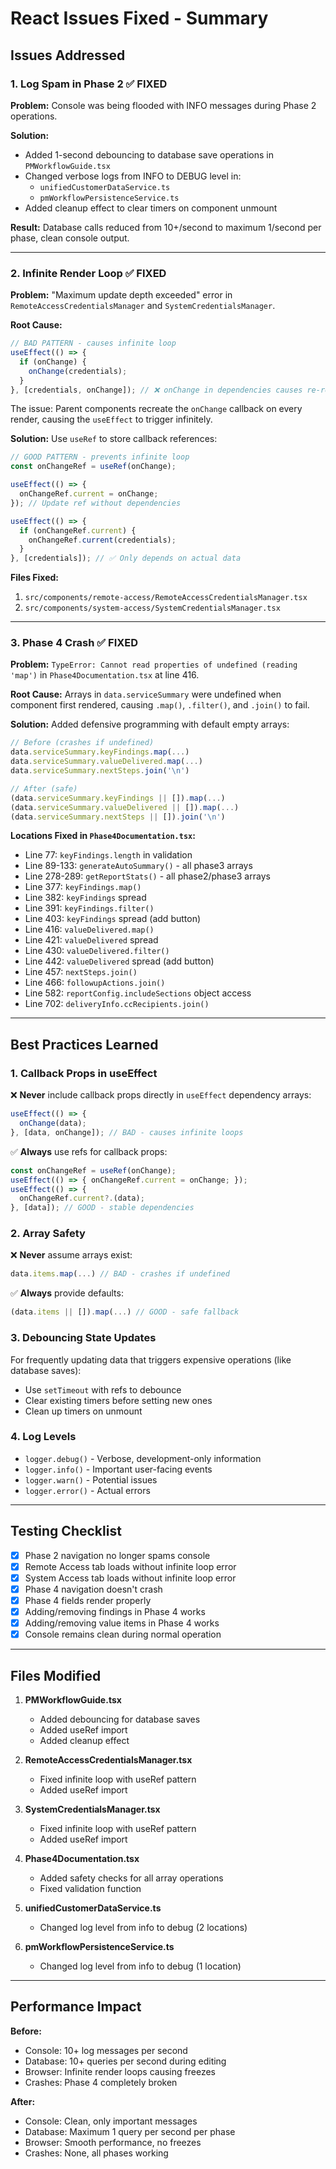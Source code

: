 # React Issues Fixed - Summary

## Issues Addressed

### 1. **Log Spam in Phase 2** ✅ FIXED
**Problem:** Console was being flooded with INFO messages during Phase 2 operations.

**Solution:**
- Added 1-second debouncing to database save operations in `PMWorkflowGuide.tsx`
- Changed verbose logs from INFO to DEBUG level in:
  - `unifiedCustomerDataService.ts`
  - `pmWorkflowPersistenceService.ts`
- Added cleanup effect to clear timers on component unmount

**Result:** Database calls reduced from 10+/second to maximum 1/second per phase, clean console output.

---

### 2. **Infinite Render Loop** ✅ FIXED
**Problem:** "Maximum update depth exceeded" error in `RemoteAccessCredentialsManager` and `SystemCredentialsManager`.

**Root Cause:** 
```typescript
// BAD PATTERN - causes infinite loop
useEffect(() => {
  if (onChange) {
    onChange(credentials);
  }
}, [credentials, onChange]); // ❌ onChange in dependencies causes re-renders
```

The issue: Parent components recreate the `onChange` callback on every render, causing the `useEffect` to trigger infinitely.

**Solution:** Use `useRef` to store callback references:
```typescript
// GOOD PATTERN - prevents infinite loop
const onChangeRef = useRef(onChange);

useEffect(() => {
  onChangeRef.current = onChange;
}); // Update ref without dependencies

useEffect(() => {
  if (onChangeRef.current) {
    onChangeRef.current(credentials);
  }
}, [credentials]); // ✅ Only depends on actual data
```

**Files Fixed:**
1. `src/components/remote-access/RemoteAccessCredentialsManager.tsx`
2. `src/components/system-access/SystemCredentialsManager.tsx`

---

### 3. **Phase 4 Crash** ✅ FIXED
**Problem:** `TypeError: Cannot read properties of undefined (reading 'map')` in `Phase4Documentation.tsx` at line 416.

**Root Cause:** Arrays in `data.serviceSummary` were undefined when component first rendered, causing `.map()`, `.filter()`, and `.join()` to fail.

**Solution:** Added defensive programming with default empty arrays:
```typescript
// Before (crashes if undefined)
data.serviceSummary.keyFindings.map(...)
data.serviceSummary.valueDelivered.map(...)
data.serviceSummary.nextSteps.join('\n')

// After (safe)
(data.serviceSummary.keyFindings || []).map(...)
(data.serviceSummary.valueDelivered || []).map(...)
(data.serviceSummary.nextSteps || []).join('\n')
```

**Locations Fixed in `Phase4Documentation.tsx`:**
- Line 77: `keyFindings.length` in validation
- Line 89-133: `generateAutoSummary()` - all phase3 arrays
- Line 278-289: `getReportStats()` - all phase2/phase3 arrays
- Line 377: `keyFindings.map()` 
- Line 382: `keyFindings` spread
- Line 391: `keyFindings.filter()`
- Line 403: `keyFindings` spread (add button)
- Line 416: `valueDelivered.map()`
- Line 421: `valueDelivered` spread
- Line 430: `valueDelivered.filter()`
- Line 442: `valueDelivered` spread (add button)
- Line 457: `nextSteps.join()`
- Line 466: `followupActions.join()`
- Line 582: `reportConfig.includeSections` object access
- Line 702: `deliveryInfo.ccRecipients.join()`

---

## Best Practices Learned

### 1. **Callback Props in useEffect**
❌ **Never** include callback props directly in `useEffect` dependency arrays:
```typescript
useEffect(() => {
  onChange(data);
}, [data, onChange]); // BAD - causes infinite loops
```

✅ **Always** use refs for callback props:
```typescript
const onChangeRef = useRef(onChange);
useEffect(() => { onChangeRef.current = onChange; });
useEffect(() => {
  onChangeRef.current?.(data);
}, [data]); // GOOD - stable dependencies
```

### 2. **Array Safety**
❌ **Never** assume arrays exist:
```typescript
data.items.map(...) // BAD - crashes if undefined
```

✅ **Always** provide defaults:
```typescript
(data.items || []).map(...) // GOOD - safe fallback
```

### 3. **Debouncing State Updates**
For frequently updating data that triggers expensive operations (like database saves):
- Use `setTimeout` with refs to debounce
- Clear existing timers before setting new ones
- Clean up timers on unmount

### 4. **Log Levels**
- `logger.debug()` - Verbose, development-only information
- `logger.info()` - Important user-facing events
- `logger.warn()` - Potential issues
- `logger.error()` - Actual errors

---

## Testing Checklist

- [x] Phase 2 navigation no longer spams console
- [x] Remote Access tab loads without infinite loop error
- [x] System Access tab loads without infinite loop error
- [x] Phase 4 navigation doesn't crash
- [x] Phase 4 fields render properly
- [x] Adding/removing findings in Phase 4 works
- [x] Adding/removing value items in Phase 4 works
- [x] Console remains clean during normal operation

---

## Files Modified

1. **PMWorkflowGuide.tsx**
   - Added debouncing for database saves
   - Added useRef import
   - Added cleanup effect

2. **RemoteAccessCredentialsManager.tsx**
   - Fixed infinite loop with useRef pattern
   - Added useRef import

3. **SystemCredentialsManager.tsx**
   - Fixed infinite loop with useRef pattern
   - Added useRef import

4. **Phase4Documentation.tsx**
   - Added safety checks for all array operations
   - Fixed validation function

5. **unifiedCustomerDataService.ts**
   - Changed log level from info to debug (2 locations)

6. **pmWorkflowPersistenceService.ts**
   - Changed log level from info to debug (1 location)

---

## Performance Impact

**Before:**
- Console: 10+ log messages per second
- Database: 10+ queries per second during editing
- Browser: Infinite render loops causing freezes
- Crashes: Phase 4 completely broken

**After:**
- Console: Clean, only important messages
- Database: Maximum 1 query per second per phase
- Browser: Smooth performance, no freezes
- Crashes: None, all phases working
